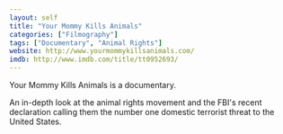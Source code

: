 ```yaml
---
layout: self
title: "Your Mommy Kills Animals"
categories: ["Filmography"]
tags: ["Documentary", "Animal Rights"]
website: http://www.yourmommykillsanimals.com/
imdb: http://www.imdb.com/title/tt0952693/
---
```


Your Mommy Kills Animals is a documentary.

An in-depth look at the animal rights movement and the FBI's recent declaration calling them the number one domestic terrorist threat to the United States.
